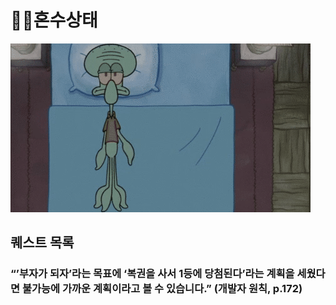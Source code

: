 # 😵‍💫혼수상태
![잠을 왜 죽어서 자나](2B42C2B9-C286-4B2F-A3B3-5BBFC0A1DAC0.gif)
## 퀘스트 목록
### “’부자가 되자’라는 목표에 ‘복권을 사서 1등에 당첨된다’라는 계획을 세웠다면 불가능에 가까운 계획이라고 볼 수 있습니다.” (개발자 원칙, p.172)